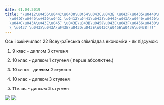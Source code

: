 ```yaml
---
date: 01.04.2019
title: "\u0412\u0456\u0442\u0430\u0454\u043C\u043E \u043F\u0435\u0440\u0435\u043C\u043E\
  \u0436\u0446\u0456\u0432 \u0412\u0441\u0435\u0443\u043A\u0440\u0430\u0457\u043D\u0441\
  \u044C\u043A\u043E\u0457 \u043E\u043B\u0456\u043C\u043F\u0456\u0430\u0434\u0438\
  \ \u0437 \u0435\u043A\u043E\u043D\u043E\u043C\u0456\u043A\u0438!!!"
---
```

Ось і закінчилася 22 Всеукраїнська олімпіада з економіки - як підсумок:

1. 9 клас - диплом 3 ступеня

2. 10 клас - диплом 1 ступеня ( перше абсолютне.)

3. 10 кл
ас - диплом 2 ступеня

4. 10 клас - диплом 3 ступеня

5. 11 клас - диплом 3 ступеня

![](/files/вітаємо-переможців-в-ekon2019_1.jpg)
![](/files/вітаємо-переможців-в-ekon2019_2.jpg)